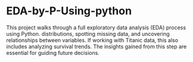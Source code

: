 # EDA-by-P-Using-python
This project walks through a full exploratory data analysis (EDA) process using Python. distributions, spotting missing data, and uncovering relationships between variables. If working with Titanic data, this also includes analyzing survival trends. The insights gained from this step are essential for guiding future decisions.
